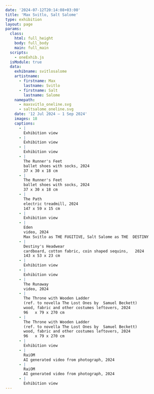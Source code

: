 ```yaml
---
date: '2024-07-12T20:14:08+03:00'
title: 'Max Svitlo, Salt Salome'
type: exhibition
layout: page
params:
  class:
    html: full_height
    body: full_body
    main: full_main
  scripts:
    - oneExhib.js
  isModule: true  
  data:
    exhibname: svitlosalome
    artistname:
      - firstname: Max
        lastname: Svitlo
      - firstname: Salt
        lastname: Salome
    namepath: 
      - maxsvitlo_oneline.svg
      - saltsalome_oneline.svg
    date: '12 Jul 2024 — 1 Sep 2024'
    images: 18
    captions:
      - |
        Exhibition view
      - |
        Exhibition view
      - |
        Exhibition view
      - |
        The Runner's Feet
        ballet shoes with socks, 2024
        37 x 30 x 18 cm
      - |
        The Runner's Feet
        ballet shoes with socks, 2024
        37 x 30 x 18 cm
      - |
        The Path
        electric treadmill, 2024
        147 x 59 x 15 cm
      - |
        Exhibition view
      - |
        Eden
        video, 2024
        Max Svitlo as THE FUGITIVE, Salt Salome as THE  DESTINY
      - |
        Destiny's Headwear
        cardboard, cotton fabric, coin shaped sequins,   2024
        143 x 53 x 23 cm
      - |
        Exhibition view
      - |
        Exhibition view
      - |
        The Runaway
        video, 2024
      - |
        The Throne with Wooden Ladder
        (ref. to novella The Lost Ones by  Samuel Beckett)
        wood, fabric and other costumes leftovers, 2024
        96   x 79 x 270 cm
      - |
        The Throne with Wooden Ladder
        (ref. to novella The Lost Ones by  Samuel Beckett)
        wood, fabric and other costumes leftovers, 2024
        96   x 79 x 270 cm
      - |
        Exhibition view
      - |
        RaiOM
        AI generated video from photograph, 2024
      - |
        RaiOM
        AI generated video from photograph, 2024
      - |
        Exhibition view
---
```

